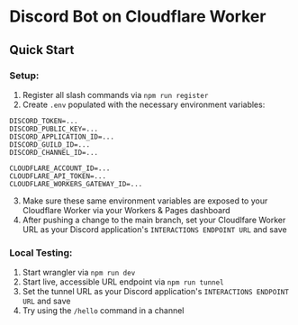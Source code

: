 # Discord Bot on Cloudflare Worker

## Quick Start
### Setup:
1. Register all slash commands via `npm run register`
2. Create `.env` populated with the necessary environment variables:
```env
DISCORD_TOKEN=...
DISCORD_PUBLIC_KEY=...
DISCORD_APPLICATION_ID=...
DISCORD_GUILD_ID=...
DISCORD_CHANNEL_ID=...

CLOUDFLARE_ACCOUNT_ID=...
CLOUDFLARE_API_TOKEN=...
CLOUDFLARE_WORKERS_GATEWAY_ID=...
```
3. Make sure these same environment variables are exposed to your Cloudflare Worker via your Workers & Pages dashboard
4. After pushing a change to the main branch, set your Cloudlfare Worker URL as your Discord application's `INTERACTIONS ENDPOINT URL` and save

### Local Testing:  
1. Start wrangler via `npm run dev`
2. Start live, accessible URL endpoint via `npm run tunnel`
3. Set the tunnel URL as your Discord application's `INTERACTIONS ENDPOINT URL` and save
4. Try using the `/hello` command in a channel
